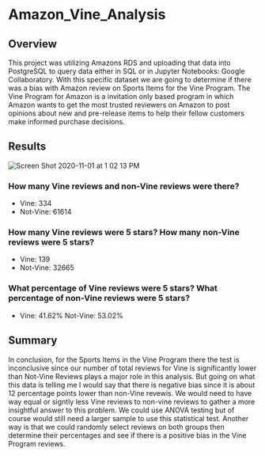 # Amazon_Vine_Analysis

## Overview 
This project was utilizing Amazons RDS and uploading that data into PostgreSQL to query data either in SQL or in Jupyter Notebooks: Google Collaboratory. With this specific dataset we are going to determine if there was a bias with Amazon review on Sports Items for the Vine Program. The Vine Program for Amazon is a invitation only based program in which Amazon wants to get the most trusted reviewers on Amazon to post opinions about new and pre-release items to help their fellow customers make informed purchase decisions. 

## Results
![Screen Shot 2020-11-01 at 1 02 13 PM](https://user-images.githubusercontent.com/67808057/97816793-8c304d00-1c4c-11eb-8a85-050d253183eb.png)

### How many Vine reviews and non-Vine reviews were there?
- Vine: 334  
- Not-Vine: 61614

### How many Vine reviews were 5 stars? How many non-Vine reviews were 5 stars?
- Vine: 139
- Not-Vine: 32665

### What percentage of Vine reviews were 5 stars? What percentage of non-Vine reviews were 5 stars?
- Vine: 41.62%
Not-Vine: 53.02%

## Summary 
In conclusion, for the Sports Items in the Vine Program there the test is inconclusive since our number of total reviews for Vine is significantly lower than Not-Vine Reviews plays a major role in this analysis. But going on what this data is telling me I would say that there is negative bias since it is about 12 percentage points lower than non-Vine revewis. We would need to have way equal or signtly less Vine reviews to non-vine reviews to gather a more insightful answer to this problem. We could use ANOVA testing but of course would still need a larger sample to use this statistical test. Another way is that we could randomly select reviews on both groups then determine their percentages and see if there is a positive bias in the Vine Program reviews.
